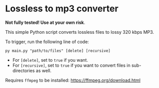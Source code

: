 # Lossless to mp3 converter

**Not fully tested! Use at your own risk**.

This simple Python script converts lossless files to lossy 320 kbps MP3.

To trigger, run the following line of code:
```
py main.py "path/to/files" [delete] [recursive]
```

* For `[delete]`, set to `true` if you want.
* For `[recursive]`, set to `true` if you want to convert files in sub-directories as well.

Requires `ffmpeg` to be installed: https://ffmpeg.org/download.html

